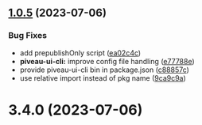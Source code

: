 ## [1.0.5](https://gitlab.fokus.fraunhofer.de/piveau/ui/piveau-ui/compare/piveau-ui-cli@1.0.4...piveau-ui-cli@1.0.5) (2023-07-06)


### Bug Fixes

* add prepublishOnly script ([ea02c4c](https://gitlab.fokus.fraunhofer.de/piveau/ui/piveau-ui/commit/ea02c4cff955ebd37955b5d552da3e5e0518cbb8))
* **piveau-ui-cli:** improve config file handling ([e77788e](https://gitlab.fokus.fraunhofer.de/piveau/ui/piveau-ui/commit/e77788eddb22ff88b7b589945b5c94d1c506ade3))
* provide piveau-ui-cli bin in package.json ([c88857c](https://gitlab.fokus.fraunhofer.de/piveau/ui/piveau-ui/commit/c88857c66ee354072132f1f12e73ac5633182155))
* use relative import instead of pkg name ([9ca9c9a](https://gitlab.fokus.fraunhofer.de/piveau/ui/piveau-ui/commit/9ca9c9ac7906e59cf9b7542a7f1951c6c0da8497))



# 3.4.0 (2023-07-06)



